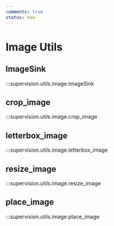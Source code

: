 ```yaml
---
comments: true
status: new
---
```


# Image Utils

<div class="md-typeset">
  <h2>ImageSink</h2>
</div>

:::supervision.utils.image.ImageSink

<div class="md-typeset">
  <h2>crop_image</h2>
</div>

:::supervision.utils.image.crop_image

<div class="md-typeset">
  <h2>letterbox_image</h2>
</div>

:::supervision.utils.image.letterbox_image

<div class="md-typeset">
  <h2>resize_image</h2>
</div>

:::supervision.utils.image.resize_image

<div class="md-typeset">
  <h2>place_image</h2>
</div>

:::supervision.utils.image.place_image
